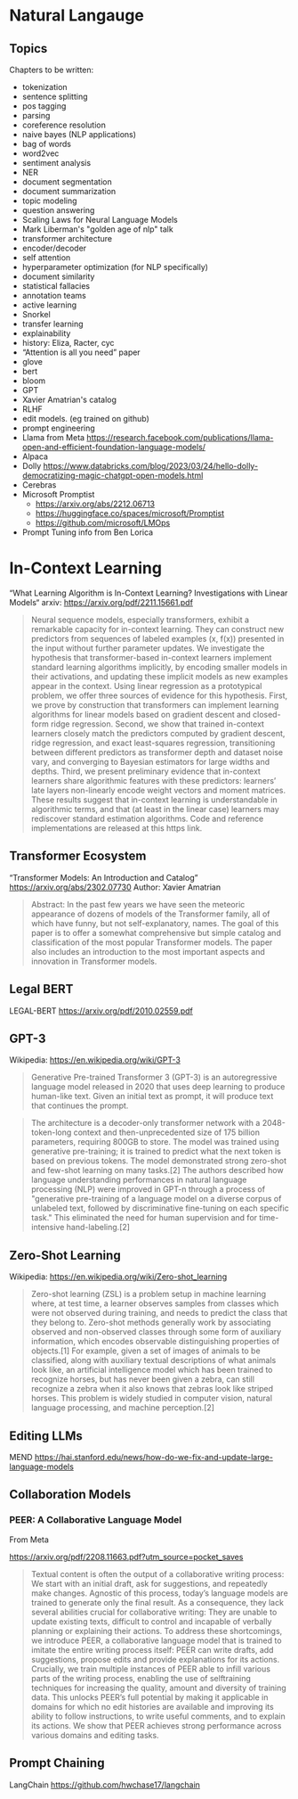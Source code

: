 # Natural Langauge

## Topics

Chapters to be written:

* tokenization
* sentence splitting
* pos tagging
* parsing
* coreference resolution
* naive bayes (NLP applications)
* bag of words
* word2vec
* sentiment analysis
* NER
* document segmentation
* document summarization
* topic modeling
* question answering
* Scaling Laws for Neural Language Models
* Mark Liberman's "golden age of nlp" talk
* transformer architecture
* encoder/decoder
* self attention
* hyperparameter optimization (for NLP specifically)
* document similarity
* statistical fallacies
* annotation teams
* active learning
* Snorkel
* transfer learning
* explainability
* history: Eliza, Racter, cyc
* “Attention is all you need” paper
* glove
* bert
* bloom
* GPT
* Xavier Amatrian's catalog
* RLHF
* edit models.  (eg trained on github)
* prompt engineering
* Llama from Meta https://research.facebook.com/publications/llama-open-and-efficient-foundation-language-models/
* Alpaca
* Dolly https://www.databricks.com/blog/2023/03/24/hello-dolly-democratizing-magic-chatgpt-open-models.html
* Cerebras
* Microsoft Promptist
    * https://arxiv.org/abs/2212.06713
    * https://huggingface.co/spaces/microsoft/Promptist
    * https://github.com/microsoft/LMOps
* Prompt Tuning info from Ben Lorica


# In-Context Learning

“What Learning Algorithm is In-Context Learning? Investigations with Linear Models“
arxiv: https://arxiv.org/pdf/2211.15661.pdf

> Neural sequence models, especially transformers, exhibit a remarkable capacity for in-context learning. They can construct new predictors from sequences of labeled examples (x, f(x)) presented in the input without further parameter updates. We investigate the hypothesis that transformer-based in-context learners implement standard learning algorithms implicitly, by encoding smaller models in their activations, and updating these implicit models as new examples appear in the context. Using linear regression as a prototypical problem, we offer three sources of evidence for this hypothesis. First, we prove by construction that transformers can implement learning algorithms for linear models based on gradient descent and closed-form ridge regression. Second, we show that trained in-context learners closely match the predictors computed by gradient descent, ridge regression, and exact least-squares regression, transitioning between different predictors as transformer depth and dataset noise vary, and converging to Bayesian estimators for large widths and depths. Third, we present preliminary evidence that in-context learners share algorithmic features with these predictors: learners’ late layers non-linearly encode weight vectors and moment matrices. These results suggest that in-context learning is understandable in algorithmic terms, and that (at least in the linear case) learners may rediscover standard estimation algorithms. Code and reference implementations are released at this https link.

## Transformer Ecosystem

“Transformer Models: An Introduction and Catalog”
https://arxiv.org/abs/2302.07730
Author: Xavier Amatrian

> Abstract: In the past few years we have seen the meteoric appearance of dozens of models of the Transformer family, all of which have funny, but not self-explanatory, names. The goal of this paper is to offer a somewhat comprehensive but simple catalog and classification of the most popular Transformer models. The paper also includes an introduction to the most important aspects and innovation in Transformer models.

## Legal BERT

LEGAL-BERT https://arxiv.org/pdf/2010.02559.pdf

## GPT-3

Wikipedia: https://en.wikipedia.org/wiki/GPT-3

> Generative Pre-trained Transformer 3 (GPT-3) is an autoregressive language model released in 2020 that uses deep learning to produce human-like text. Given an initial text as prompt, it will produce text that continues the prompt.

> The architecture is a decoder-only transformer network with a 2048-token-long context and then-unprecedented size of 175 billion parameters, requiring 800GB to store. The model was trained using generative pre-training; it is trained to predict what the next token is based on previous tokens. The model demonstrated strong zero-shot and few-shot learning on many tasks.[2] The authors described how language understanding performances in natural language processing (NLP) were improved in GPT-n through a process of "generative pre-training of a language model on a diverse corpus of unlabeled text, followed by discriminative fine-tuning on each specific task." This eliminated the need for human supervision and for time-intensive hand-labeling.[2]

## Zero-Shot Learning

Wikipedia: https://en.wikipedia.org/wiki/Zero-shot_learning

> Zero-shot learning (ZSL) is a problem setup in machine learning where, at test time, a learner observes samples from classes which were not observed during training, and needs to predict the class that they belong to. Zero-shot methods generally work by associating observed and non-observed classes through some form of auxiliary information, which encodes observable distinguishing properties of objects.[1] For example, given a set of images of animals to be classified, along with auxiliary textual descriptions of what animals look like, an artificial intelligence model which has been trained to recognize horses, but has never been given a zebra, can still recognize a zebra when it also knows that zebras look like striped horses. This problem is widely studied in computer vision, natural language processing, and machine perception.[2]

## Editing LLMs

MEND https://hai.stanford.edu/news/how-do-we-fix-and-update-large-language-models

## Collaboration Models

### PEER: A Collaborative Language Model

From Meta

https://arxiv.org/pdf/2208.11663.pdf?utm_source=pocket_saves

> Textual content is often the output of a collaborative writing process: We start with an
initial draft, ask for suggestions, and repeatedly make changes. Agnostic of this process, today’s language models are trained to generate only the final result. As a consequence, they lack several abilities crucial for collaborative writing: They are unable to update existing texts, difficult to control and incapable of verbally planning or explaining their actions. To address these shortcomings, we introduce PEER, a collaborative language model that is trained to imitate the entire writing process itself: PEER can write drafts, add suggestions, propose edits and provide explanations for its actions. Crucially, we train multiple instances of PEER able to infill various parts of the writing process, enabling the use of selftraining techniques for increasing the quality, amount and diversity of training data. This unlocks PEER’s full potential by making it applicable in domains for which no edit histories are available and improving its ability to follow instructions, to write useful comments, and to explain its actions. We show that PEER achieves strong performance across various domains and editing tasks.

## Prompt Chaining

LangChain https://github.com/hwchase17/langchain
